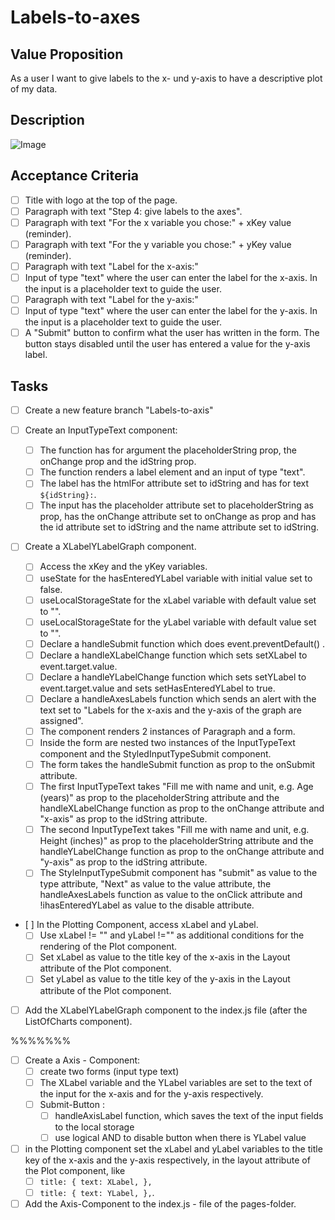 # Labels-to-axes

## Value Proposition

As a user I want to give labels to the x- und y-axis to have a descriptive plot of my data.

## Description

![Image](https://github.com/catdieval/capstone-plotdata/assets/148149765/ad24ee53-9dac-4ca3-acad-b6a86678b1a5)

## Acceptance Criteria

- [ ] Title with logo at the top of the page.
- [ ] Paragraph with text "Step 4: give labels to the axes".
- [ ] Paragraph with text "For the x variable you chose:" + xKey value (reminder).
- [ ] Paragraph with text "For the y variable you chose:" + yKey value (reminder).
- [ ] Paragraph with text "Label for the x-axis:"
- [ ] Input of type "text" where the user can enter the label for the x-axis. In the input is a placeholder text to guide the user.
- [ ] Paragraph with text "Label for the y-axis:"
- [ ] Input of type "text" where the user can enter the label for the y-axis. In the input is a placeholder text to guide the user.
- [ ] A "Submit" button to confirm what the user has written in the form. The button stays disabled until the user has entered a value for the y-axis label.

## Tasks

- [ ] Create a new feature branch "Labels-to-axis"

- [ ] Create an InputTypeText component:
  - [ ] The function has for argument the placeholderString prop, the onChange prop and the idString prop.
  - [ ] The function renders a label element and an input of type "text".
  - [ ] The label has the htmlFor attribute set to idString and has for text `${idString}:`.
  - [ ] The input has the placeholder attribute set to placeholderString as prop, has the onChange attribute set to onChange as prop and has the id attribute set to idString and the name attribute set to idString.
- [ ] Create a XLabelYLabelGraph component.

  - [ ] Access the xKey and the yKey variables.
  - [ ] useState for the hasEnteredYLabel variable with initial value set to false.
  - [ ] useLocalStorageState for the xLabel variable with default value set to "".
  - [ ] useLocalStorageState for the yLabel variable with default value set to "".
  - [ ] Declare a handleSubmit function which does event.preventDefault() .
  - [ ] Declare a handleXLabelChange function which sets setXLabel to event.target.value.
  - [ ] Declare a handleYLabelChange function which sets setYLabel to event.target.value and sets setHasEnteredYLabel to true.
  - [ ] Declare a handleAxesLabels function which sends an alert with the text set to "Labels for the x-axis and the y-axis of the graph are assigned".
  - [ ] The component renders 2 instances of Paragraph and a form.
  - [ ] Inside the form are nested two instances of the InputTypeText component and the StyledInputTypeSubmit component.
  - [ ] The form takes the handleSubmit function as prop to the onSubmit attribute.
  - [ ] The first InputTypeText takes "Fill me with name and unit, e.g. Age (years)" as prop to the placeholderString attribute and the handleXLabelChange function as prop to the onChange attribute and "x-axis" as prop to the idString attribute.
  - [ ] The second InputTypeText takes "Fill me with name and unit, e.g. Height (inches)" as prop to the placeholderString attribute and the handleYLabelChange function as prop to the onChange attribute and "y-axis" as prop to the idString attribute.
  - [ ] The StyleInputTypeSubmit component has "submit" as value to the type attribute, "Next" as value to the value attribute, the handleAxesLabels function as value to the onClick attribute and !ihasEnteredYLabel as value to the disable attribute.

- [ ] In the Plotting Component, access xLabel and yLabel.
  - [ ] Use xLabel != "" and yLabel !="" as additional conditions for the rendering of the Plot component.
  - [ ] Set xLabel as value to the title key of the x-axis in the Layout attribute of the Plot component.
  - [ ] Set yLabel as value to the title key of the y-axis in the Layout attribute of the Plot component.
- [ ] Add the XLabelYLabelGraph component to the index.js file (after the ListOfCharts component).

%%%%%%%

- [ ] Create a Axis - Component:
  - [ ] create two forms (input type text)
  - [ ] The XLabel variable and the YLabel variables are set to the text of the input for the x-axis and for the y-axis respectively.
  - [ ] Submit-Button :
    - [ ] handleAxisLabel function, which saves the text of the input fields to the local storage
    - [ ] use logical AND to disable button when there is YLabel value
- [ ] in the Plotting component set the xLabel and yLabel variables to the title key of the x-axis and the y-axis respectively, in the layout attribute of the Plot component, like
  - [ ] `title: {
  text: XLabel,
},`
  - [ ] `title: {
  text: YLabel,
},`.
- [ ] Add the Axis-Component to the index.js - file of the pages-folder.
